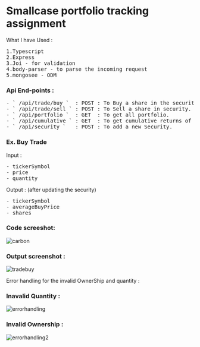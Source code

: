 # Smallcase portfolio tracking assignment

What I have Used : 
<pre>
1.Typescript
2.Express
3.Joi - for validation
4.body-parser - to parse the incoming request
5.mongosee - ODM  
</pre>

### Api End-points :

<pre>
- ` /api/trade/buy `  : POST : To Buy a share in the security .
- ` /api/trade/sell ` : POST : To Sell a share in security.
- ` /api/portfolio `  : GET  : To get all portfolio.
- ` /api/cumulative ` : GET  : To get cumulative returns of all the portfolio.
- ` /api/security `   : POST : To add a new Security.
</pre>

### Ex. Buy Trade
Input : 
<pre>
- tickerSymbol
- price
- quantity
</pre>
Output : (after updating the security)
<pre>
- tickerSymbol
- averageBuyPrice
- shares
</pre>

### Code screeshot:

![carbon](https://user-images.githubusercontent.com/17231224/55733691-e7cc3180-5a3b-11e9-9bef-0cce7015660b.png)

### Output screenshot :

![tradebuy](https://user-images.githubusercontent.com/17231224/55734708-ab013a00-5a3d-11e9-9892-5281ea00772a.png)

Error handling for the invalid OwnerShip and quantity :

### Inavalid Quantity : 

![errorhandling](https://user-images.githubusercontent.com/17231224/55734893-ffa4b500-5a3d-11e9-8bac-3678908bc74a.png) 

### Invalid Ownership :

![errorhandling2](https://user-images.githubusercontent.com/17231224/55734931-0a5f4a00-5a3e-11e9-8faa-743c190f8919.png)


